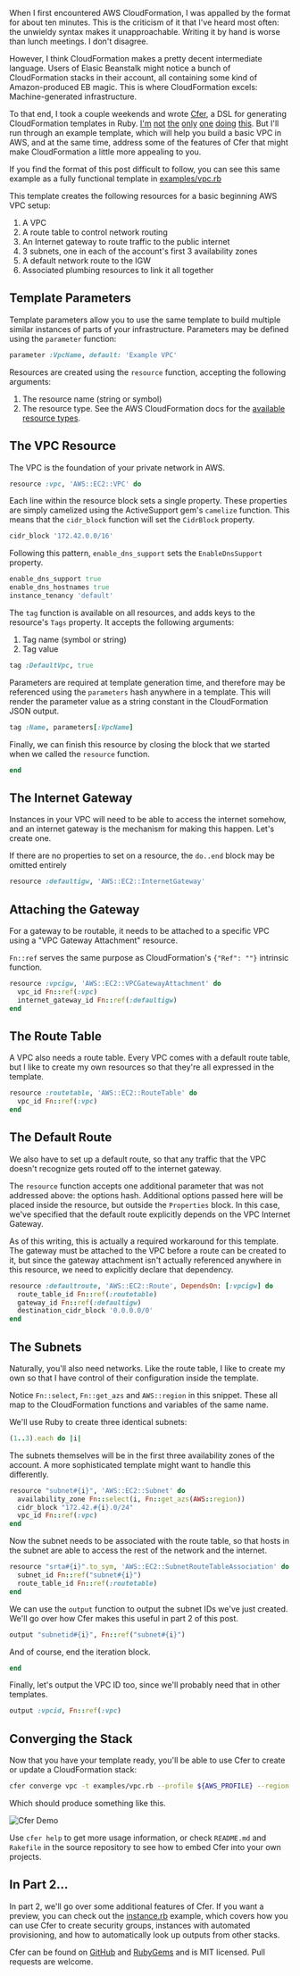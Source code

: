 When I first encountered AWS CloudFormation, I was appalled by the format for about ten minutes. This is the criticism of it that I've heard most often: the unwieldy syntax makes it unapproachable. Writing it by hand is worse than lunch meetings. I don't disagree.

However, I think CloudFormation makes a pretty decent intermediate language. Users of Elasic Beanstalk might notice a bunch of CloudFormation stacks in their account, all containing some kind of Amazon-produced EB magic. This is where CloudFormation excels: Machine-generated infrastructure.

To that end, I took a couple weekends and wrote [Cfer](https://github.com/seanedwards/cfer), a DSL for generating CloudFormation templates in Ruby. [I'm](http://chrisfjones.github.io/coffin/) [not](https://github.com/bazaarvoice/cloudformation-ruby-dsl) [the](https://github.com/stevenjack/cfndsl) [only](https://github.com/Optaros/cloud_builder) [one](https://github.com/rapid7/convection) [doing](https://github.com/cloudtools/troposphere) [this](https://cfn-pyplates.readthedocs.org/en/latest/). But I'll run through an example template, which will help you build a basic VPC in AWS, and at the same time, address some of the features of Cfer that might make CloudFormation a little more appealing to you.

If you find the format of this post difficult to follow, you can see this same example as a fully functional template in [examples/vpc.rb](https://github.com/seanedwards/cfer/blob/develop/examples/vpc.rb)


This template creates the following resources for a basic beginning AWS VPC setup:

1. A VPC
2. A route table to control network routing
3. An Internet gateway to route traffic to the public internet
4. 3 subnets, one in each of the account's first 3 availability zones
5. A default network route to the IGW
6. Associated plumbing resources to link it all together

## Template Parameters

Template parameters allow you to use the same template to build multiple similar instances of parts of your infrastructure. Parameters may be defined using the `parameter` function:

```ruby
parameter :VpcName, default: 'Example VPC'
```

Resources are created using the `resource` function, accepting the following arguments:

1. The resource name (string or symbol)
2. The resource type. See the AWS CloudFormation docs for the [available resource types](http://docs.aws.amazon.com/AWSCloudFormation/latest/UserGuide/aws-template-resource-type-ref.html).


## The VPC Resource

The VPC is the foundation of your private network in AWS.

```ruby
resource :vpc, 'AWS::EC2::VPC' do
```

Each line within the resource block sets a single property. These properties are simply camelized using the ActiveSupport gem's `camelize` function. This means that the `cidr_block` function will set the `CidrBlock` property.

```ruby
cidr_block '172.42.0.0/16'
```

Following this pattern, `enable_dns_support` sets the `EnableDnsSupport` property.

```ruby
enable_dns_support true
enable_dns_hostnames true
instance_tenancy 'default'
```

The `tag` function is available on all resources, and adds keys to the resource's `Tags` property. It accepts the following arguments:

1. Tag name (symbol or string)
2. Tag value

```ruby
tag :DefaultVpc, true
```

Parameters are required at template generation time, and therefore may be referenced using the `parameters` hash anywhere in a template. This will render the parameter value as a string constant in the CloudFormation JSON output.

```ruby
tag :Name, parameters[:VpcName]
```

Finally, we can finish this resource by closing the block that we started when we called the `resource` function.

```ruby
end
```

## The Internet Gateway

Instances in your VPC will need to be able to access the internet somehow, and an internet gateway is the mechanism for making this happen. Let's create one.

If there are no properties to set on a resource, the `do..end` block may be omitted entirely

```ruby
resource :defaultigw, 'AWS::EC2::InternetGateway'
```

## Attaching the Gateway

For a gateway to be routable, it needs to be attached to a specific VPC using a "VPC Gateway Attachment" resource.

`Fn::ref` serves the same purpose as CloudFormation's `{"Ref": ""}` intrinsic function.

```ruby
resource :vpcigw, 'AWS::EC2::VPCGatewayAttachment' do
  vpc_id Fn::ref(:vpc)
  internet_gateway_id Fn::ref(:defaultigw)
end
```

## The Route Table

A VPC also needs a route table. Every VPC comes with a default route table, but I like to create my own resources so that they're all expressed in the template.

```ruby
resource :routetable, 'AWS::EC2::RouteTable' do
  vpc_id Fn::ref(:vpc)
end
```

## The Default Route

We also have to set up a default route, so that any traffic that the VPC doesn't recognize gets routed off to the internet gateway.

The `resource` function accepts one additional parameter that was not addressed above: the options hash. Additional options passed here will be placed inside the resource, but outside the `Properties` block. In this case, we've specified that the default route explicitly depends on the VPC Internet Gateway.

As of this writing, this is actually a required workaround for this template. The gateway must be attached to the VPC before a route can be created to it, but since the gateway attachment isn't actually referenced anywhere in this resource, we need to explicitly declare that dependency.

```ruby
resource :defaultroute, 'AWS::EC2::Route', DependsOn: [:vpcigw] do
  route_table_id Fn::ref(:routetable)
  gateway_id Fn::ref(:defaultigw)
  destination_cidr_block '0.0.0.0/0'
end
```

## The Subnets

Naturally, you'll also need networks. Like the route table, I like to create my own so that I have control of their configuration inside the template.

Notice `Fn::select`, `Fn::get_azs` and `AWS::region` in this snippet. These all map to the CloudFormation functions and variables of the same name.

We'll use Ruby to create three identical subnets:

```ruby
(1..3).each do |i|
```

The subnets themselves will be in the first three availability zones of the account. A more sophisticated template might want to handle this differently.

```ruby
resource "subnet#{i}", 'AWS::EC2::Subnet' do
  availability_zone Fn::select(i, Fn::get_azs(AWS::region))
  cidr_block "172.42.#{i}.0/24"
  vpc_id Fn::ref(:vpc)
end
```

Now the subnet needs to be associated with the route table, so that hosts in the subnet are able to access the rest of the network and the internet.

```ruby
resource "srta#{i}".to_sym, 'AWS::EC2::SubnetRouteTableAssociation' do
  subnet_id Fn::ref("subnet#{i}")
  route_table_id Fn::ref(:routetable)
end
```

We can use the `output` function to output the subnet IDs we've just created. We'll go over how Cfer makes this useful in part 2 of this post.

```ruby
output "subnetid#{i}", Fn::ref("subnet#{i}")
```

And of course, end the iteration block.

```ruby
end
```


Finally, let's output the VPC ID too, since we'll probably need that in other templates.

```ruby
output :vpcid, Fn::ref(:vpc)
```

## Converging the Stack

Now that you have your template ready, you'll be able to use Cfer to create or update a CloudFormation stack:

```bash
cfer converge vpc -t examples/vpc.rb --profile ${AWS_PROFILE} --region ${AWS_REGION}
```

Which should produce something like this.

![Cfer Demo](https://raw.githubusercontent.com/seanedwards/cfer/master/doc/cfer-demo.gif)

Use `cfer help` to get more usage information, or check `README.md` and `Rakefile` in the source repository to see how to embed Cfer into your own projects.

## In Part 2...

In part 2, we'll go over some additional features of Cfer. If you want a preview, you can check out the [instance.rb](https://github.com/seanedwards/cfer/blob/develop/examples/instance.rb) example, which covers how you can use Cfer to create security groups, instances with automated provisioning, and how to automatically look up outputs from other stacks.

Cfer can be found on [GitHub](https://github.com/seanedwards/cfer) and [RubyGems](https://rubygems.org/gems/cfer) and is MIT licensed. Pull requests are welcome.

